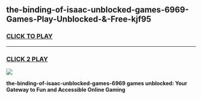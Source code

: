 
## the-binding-of-isaac-unblocked-games-6969-Games-Play-Unblocked-&-Free-kjf95
<h3>
<a href="https://premium76.site?title=the-binding-of-isaac-unblocked-games-6969&ref=24A">CLICK TO PLAY</a></h3>
<hr>

<h3>
<a href="https://premium76.site?title=the-binding-of-isaac-unblocked-games-6969&ref=24A">CLICK 2 PLAY</a>
  
</h3>

<a href="https://premium76.site?title=the-binding-of-isaac-unblocked-games-6969&ref=24A"><img src="https://clearcache.store/games.png"></a>


**the-binding-of-isaac-unblocked-games-6969 games unblocked: Your Gateway to Fun and Accessible Online Gaming**
